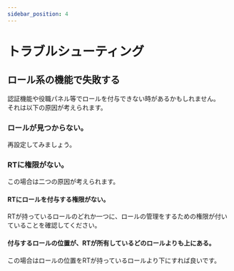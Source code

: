 ```yaml
---
sidebar_position: 4
---
```


# トラブルシューティング
## ロール系の機能で失敗する
認証機能や役職パネル等でロールを付与できない時があるかもしれません。  
それは以下の原因が考えられます。

### ロールが見つからない。
再設定してみましょう。
### RTに権限がない。
この場合は二つの原因が考えられます。
#### RTにロールを付与する権限がない。
RTが持っているロールのどれか一つに、ロールの管理をするための権限が付いていることを確認してください。
#### 付与するロールの位置が、RTが所有しているどのロールよりも上にある。
この場合はロールの位置をRTが持っているロールより下にすれば良いです。